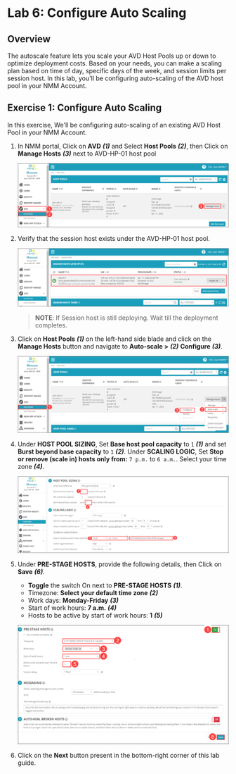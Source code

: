 # Lab 6: Configure Auto Scaling

## Overview

The autoscale feature lets you scale your AVD Host Pools up or down to optimize deployment costs. Based on your needs, you can make a scaling plan based on time of day, specific days of the week, and session limits per session host. In this lab, you'll be configuring auto-scaling of the AVD host pool in your NMM Account. 

## Exercise 1: Configure Auto Scaling

In this exercise, We'll be configuring auto-scaling of an existing AVD Host Pool in your NMM Account.  
   
1. In NMM portal, Click on **AVD** ***(1)*** and Select **Host Pools** ***(2)***, then Click on **Manage Hosts** ***(3)*** next to AVD-HP-01 host pool

   ![](media/am23.png)
   
1. Verify that the session host exists under the AVD-HP-01 host pool.

   ![](media/am24.png)
    
   >**NOTE**: If Session host is still deploying. Wait till the deployment completes.

1. Click on **Host Pools** ***(1)*** on the left-hand side blade and click on the **Manage Hosts** button and navigate to **Auto-scale >** ***(2)*** **Configure** ***(3)***.

   ![](media/am25.png)
   
1. Under **HOST POOL SIZING**, Set **Base host pool capacity** to ```1``` ***(1)*** and set **Burst beyond base capacity** to ```1``` ***(2)***. Under **SCALING LOGIC**, Set **Stop or remove (scale in) hosts only from:** ```7 p.m.``` to ```6 a.m.```. Select your time zone ***(4)***.

   ![](media/c33.png)
   
1. Under **PRE-STAGE HOSTS**, provide the following details, then Click on **Save** ***(6)***.

   - **Toggle** the switch On next to **PRE-STAGE HOSTS** ***(1)***.
   - Timezone: **Select your default time zone** ***(2)***
   - Work days: **Monday-Friday** ***(3)***
   - Start of work hours: **7 a.m.** ***(4)***
   - Hosts to be active by start of work hours: **1** ***(5)***

   ![](media/c19.png)
   
1. Click on the **Next** button present in the bottom-right corner of this lab guide.



